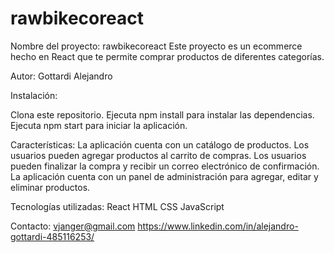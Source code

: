 # rawbikecoreact

Nombre del proyecto: rawbikecoreact
Este proyecto es un ecommerce hecho en React que te permite comprar productos de diferentes categorías.

Autor: Gottardi Alejandro 

Instalación:

Clona este repositorio.
Ejecuta npm install para instalar las dependencias.
Ejecuta npm start para iniciar la aplicación.

Características:
La aplicación cuenta con un catálogo de productos.
Los usuarios pueden agregar productos al carrito de compras.
Los usuarios pueden finalizar la compra y recibir un correo electrónico de confirmación.
La aplicación cuenta con un panel de administración para agregar, editar y eliminar productos.

Tecnologías utilizadas:
React
HTML
CSS
JavaScript

Contacto:
vjanger@gmail.com
https://www.linkedin.com/in/alejandro-gottardi-485116253/
